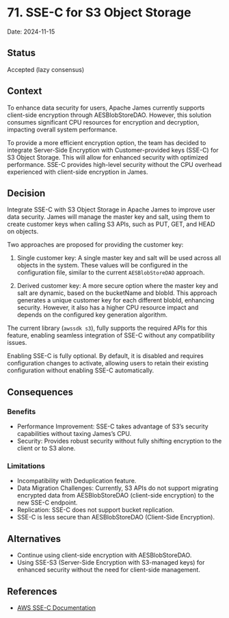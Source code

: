 # 71. SSE-C for S3 Object Storage

Date: 2024-11-15

## Status

Accepted (lazy consensus)

## Context

To enhance data security for users, Apache James currently supports client-side encryption through AESBlobStoreDAO. However, this solution consumes significant CPU resources for encryption and decryption, impacting overall system performance.

To provide a more efficient encryption option, the team has decided to integrate Server-Side Encryption with Customer-provided keys (SSE-C) for S3 Object Storage. This will allow for enhanced security with optimized performance. SSE-C provides high-level security without the CPU overhead experienced with client-side encryption in James.

## Decision

Integrate SSE-C with S3 Object Storage in Apache James to improve user data security. 
James will manage the master key and salt, using them to create customer keys when calling S3 APIs, such as PUT, GET, and HEAD on objects.

Two approaches are proposed for providing the customer key:

1. Single customer key: A single master key and salt will be used across all objects in the system. These values will be configured in the configuration file, similar to the current `AESBlobStoreDAO` approach.

2. Derived customer key: A more secure option where the master key and salt are dynamic, based on the bucketName and blobId. This approach generates a unique customer key for each different blobId, enhancing security. However, it also has a higher CPU resource impact and depends on the configured key generation algorithm.

The current library (`awssdk s3`), fully supports the required APIs for this feature, enabling seamless integration of SSE-C without any compatibility issues.

Enabling SSE-C is fully optional. By default, it is disabled and requires configuration changes to activate, allowing users to retain their existing configuration without enabling SSE-C automatically.

## Consequences

### Benefits

- Performance Improvement: SSE-C takes advantage of S3’s security capabilities without taxing James’s CPU.
- Security: Provides robust security without fully shifting encryption to the client or to S3 alone.

### Limitations

- Incompatibility with Deduplication feature.
- Data Migration Challenges: Currently, S3 APIs do not support migrating encrypted data from AESBlobStoreDAO (client-side encryption) to the new SSE-C endpoint.
- Replication: SSE-C does not support bucket replication.
- SSE-C is less secure than AESBlobStoreDAO (Client-Side Encryption).

## Alternatives

- Continue using client-side encryption with AESBlobStoreDAO.
- Using SSE-S3 (Server-Side Encryption with S3-managed keys) for enhanced security without the need for client-side management.

## References
- [AWS SSE-C Documentation](https://docs.aws.amazon.com/AmazonS3/latest/userguide/ServerSideEncryptionCustomerKeys.html)
